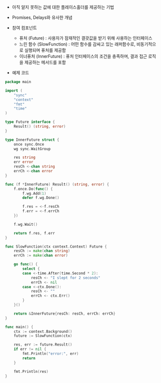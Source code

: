 - 아직 알지 못하는 값에 대한 플레이스홀더를 제공하는 기법
- Promises, Delays와 유사한 개념
- 참여 컴포넌트
	- 퓨처 (Future) : 사용자가 잠재적인 결괏값을 받기 위해 사용하는 인터페이스
	- 느린 함수 (SlowFunction) : 어떤 함수를 감싸고 있는 래퍼함수로, 비동기적으로 실행되며 퓨처를 제공함
	- 이너퓨처 (InnerFuture) : 퓨처 인터페이스의 조건을 충족하며, 결과 접근 로직을 제공하는 메서드를 포함

- 예제 코드

```go
package main

import (
	"sync"
	"context"
	"fmt"
	"time"
)

type Future interface {
    Result() (string, error)
}

type InnerFuture struct {
    once sync.Once
    wg sync.WaitGroup

    res string
    err error
    resCh <-chan string
    errCh <-chan error
}

func (f *InnerFuture) Result() (string, error) {
    f.once.Do(func() {
        f.wg.Add(1)
        defer f.wg.Done()

        f.res = <-f.resCh
        f.err = <-f.errCh
    })

    f.wg.Wait()

    return f.res, f.err
}

func SlowFunction(ctx context.Context) Future {
    resCh := make(chan string)
    errCh := make(chan error)

    go func() {
        select {
        case <-time.After(time.Second * 2):
            resCh <- "I slept for 2 seconds"
            errCh <- nil
        case <-ctx.Done():
            resCh <- ""
            errCh <- ctx.Err()
        }
    }()

    return &InnerFuture{resCh: resCh, errCh: errCh}
}

func main() {
    ctx := context.Background()
    future := SlowFunction(ctx)

    res, err := future.Result()
    if err != nil {
        fmt.Println("error:", err)
        return
    }

    fmt.Println(res)
}
```